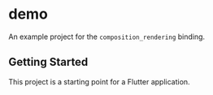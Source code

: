# demo

An example project for the `composition_rendering` binding.

## Getting Started

This project is a starting point for a Flutter application.